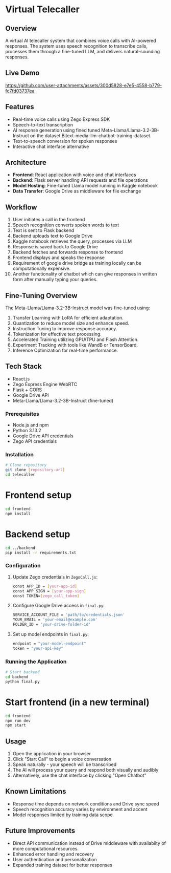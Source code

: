 # Virtual Telecaller

## Overview
A virtual AI telecaller system that combines voice calls with AI-powered responses. The system uses speech recognition to transcribe calls, processes them through a fine-tuned LLM, and delivers natural-sounding responses.

## Live Demo
https://github.com/user-attachments/assets/300d5828-e7e5-4558-b779-fc7fd03737ea

## Features
- Real-time voice calls using Zego Express SDK
- Speech-to-text transcription
- AI response generation using fined tuned Meta-Llama/Llama-3.2-3B-Instruct on the dataset Bitext-media-llm-chatbot-training-dataset 
- Text-to-speech conversion for spoken responses
- Interactive chat interface alternative

## Architecture
- **Frontend**: React application with voice and chat interfaces
- **Backend**: Flask server handling API requests and file operations
- **Model Hosting**: Fine-tuned Llama model running in Kaggle notebook
- **Data Transfer**: Google Drive as middleware for file exchange

## Workflow
1. User initiates a call in the frontend
2. Speech recognition converts spoken words to text
3. Text is sent to Flask backend
4. Backend uploads text to Google Drive
5. Kaggle notebook retrieves the query, processes via LLM
6. Response is saved back to Google Drive
7. Backend fetches and forwards response to frontend
8. Frontend displays and speaks the response
9. Requirement of google drive bridge as training locally can be computationally expensive.
10. Another functionality of chatbot which can give responses in written form after manually typing your queries.

## Fine-Tuning Overview
The Meta-Llama/Llama-3.2-3B-Instruct model was fine-tuned using:​
1. Transfer Learning with LoRA for efficient adaptation.​
2. Quantization to reduce model size and enhance speed.​
3. Instruction Tuning to improve response accuracy.​
4. Tokenization for effective text processing.​
5. Accelerated Training utilizing GPU/TPU and Flash Attention.​
6. Experiment Tracking with tools like WandB or TensorBoard.​
7. Inference Optimization for real-time performance.​
   
## Tech Stack
- React.js
- Zego Express Engine WebRTC
- Flask + CORS
- Google Drive API
- Meta-Llama/Llama-3.2-3B-Instruct (fine-tuned)

### Prerequisites
- Node.js and npm
- Python 3.13.2
- Google Drive API credentials
- Zego API credentials

### Installation
```bash
# Clone repository
git clone [repository-url]
cd telecaller
```

# Frontend setup
```bash
cd frontend
npm install
```
# Backend setup
```bash
cd ../backend
pip install -r requirements.txt
```

### Configuration
1. Update Zego credentials in `ZegoCall.js`:
   ```bash
   const APP_ID = [your-app-id]
   const APP_SIGN = [your-app-sign]
   const TOKEN=[zego_call_token]
   ```

2. Configure Google Drive access in `final.py`:
   ```bash python
   SERVICE_ACCOUNT_FILE = 'path/to/credentials.json'
   YOUR_EMAIL = 'your-email@example.com'
   FOLDER_ID = 'your-drive-folder-id'
   ```

3. Set up model endpoints in `final.py`:
   ```bash python
   endpoint = "your-model-endpoint"
   token = "your-api-key"
   ```

### Running the Application
```bash
# Start backend
cd backend
python final.py
```
# Start frontend (in a new terminal)
```bash
cd frontend
npm run dev
npm start
```

## Usage
1. Open the application in your browser
2. Click "Start Call" to begin a voice conversation
3. Speak naturally - your speech will be transcribed
4. The AI will process your query and respond both visually and audibly
5. Alternatively, use the chat interface by clicking "Open Chatbot"

## Known Limitations
- Response time depends on network conditions and Drive sync speed
- Speech recognition accuracy varies by environment and accent
- Model responses limited by training data scope

## Future Improvements
- Direct API communication instead of Drive middleware with availabilty of more computational resources.
- Enhanced error handling and recovery
- User authentication and personalization
- Expanded training dataset for better responses
